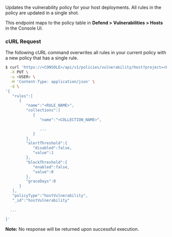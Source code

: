 Updates the vulnerability policy for your host deployments.
All rules in the policy are updated in a single shot.

This endpoint maps to the policy table in **Defend > Vulnerabilities > Hosts** in the Console UI.


### cURL Request

The following cURL command overwrites all rules in your current policy with a new policy that has a single rule.

```bash
$ curl 'https://<CONSOLE>/api/v1/policies/vulnerability/host?project=<PROJECT_NAME>' \
  -X PUT \
  -u <USER> \
  -H 'Content-Type: application/json' \
  -d \
'{
   "rules":[
      {
         "name":"<RULE_NAME>",
         "collections":[
            {
               "name":"<COLLECTION_NAME>",

               ...
            }
         ],
         "alertThreshold":{
            "disabled":false,
            "value":1
         },
         "blockThreshold":{
            "enabled":false,
            "value":0
         },
         "graceDays":0
      }
   ],
   "policyType":"hostVulnerability",
   "_id":"hostVulnerability"
  
  ...
  
}'
```

**Note:** No response will be returned upon successful execution.

